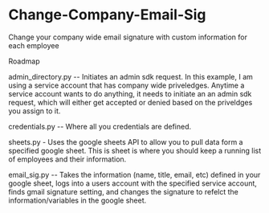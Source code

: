 # Change-Company-Email-Sig
Change your company wide email signature with custom information for each employee

Roadmap 

admin_directory.py -- Initiates an admin sdk request. In this example, I am using a service account that has company wide priveledges. Anytime a service account wants to do anything, it needs to initiate an an admin sdk request, which will either get accepted or denied based on the priveldges you assign to it. 

credentials.py -- Where all you credentials are defined.

sheets.py - Uses the google sheets API to allow you to pull data form a specified google sheet. This is sheet is where you should keep a running list of employees and their information.

email_sig.py -- Takes the information (name, title, email, etc) defined in your google sheet, logs into a users account with the specified service account, finds gmail signature setting, and changes the signature to refelct the information/variables in the google sheet.
